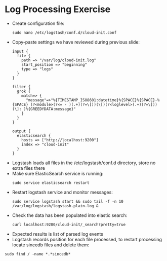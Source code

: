 # Log Processing Exercise #

* Create configuration file:
  ```
  sudo nano /etc/logstash/conf.d/cloud-init.conf
  ```
* Copy-paste settings we have reviewed during previous slide:
  ```
  input {
    file {
      path => "/var/log/cloud-init.log"
      start_position => "beginning"
      type => "logs"
    }
  }

  filter {
    grok {
      match=> {
        "message"=>"%{TIMESTAMP_ISO8601:datetime}%{SPACE}%{SPACE}-%{SPACE} (?<module>(?<= - )(.+)(?=\[))(\[)(?<loglevel>(.+)(?=\]))(\]: )%{GREEDYDATA:message}"
      }
    }
  }

  output {
    elasticsearch {
      hosts => ["http://localhost:9200"]
      index => "cloud-init"
    }
  }
  ```
* Logstash loads all files in the /etc/logstash/conf.d directory, store no extra files there
* Make sure ElasticSearch service is running:
  ```
  sudo service elasticsearch restart
  ```
* Restart logstash service and monitor messages:
  ```
  sudo service logstash start && sudo tail -f -n 10 /var/log/logstash/logstash-plain.log &
  ```
* Check the data has been populated into elastic search:
  ```
  curl localhost:9200/cloud-init/_search?pretty=true
  ```
* Expected results is list of parsed log events
* Logstash records position for each file processed, to restart processing locate sincedb files and delete them:
```
sudo find / -name *.*sincedb*
```
